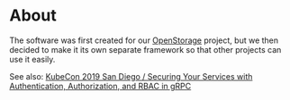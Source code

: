 # About

The software was first created for our [OpenStorage](https://github.com/libopenstorage/openstorage)
project, but we then decided to make it its own separate framework so that other projects
can use it easily.

See also: [KubeCon 2019 San Diego / Securing Your Services with Authentication, Authorization, and RBAC in gRPC](https://youtu.be/vVlUEUjh-TE)